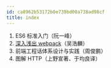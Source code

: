 ```yaml
---
id: ca8962b53172b0e739bd00a738ad98cf
title: index
---
```


1. ES6 标准入门（阮一峰）
2. [深入浅出 webpack](http://webpack.wuhaolin.cn/)（吴浩麟）
3. 前端工程话体系设计与实践（周俊鹏）
4. 图解 HTTP（上野宣著、于均良译）

